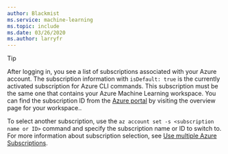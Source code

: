 ```yaml
---
author: Blackmist
ms.service: machine-learning
ms.topic: include
ms.date: 03/26/2020
ms.author: larryfr
---
```


> [!TIP]
> After logging in, you see a list of subscriptions associated with your Azure account. The subscription information with `isDefault: true` is the currently activated subscription for Azure CLI commands. This subscription must be the same one that contains your Azure Machine Learning workspace. You can find the subscription ID from the [Azure portal](https://portal.azure.com) by visiting the overview page for your workspace..
> 
> To select another subscription, use the `az account set -s <subscription name or ID>` command and specify the subscription name or ID to switch to. For more information about subscription selection, see [Use multiple Azure Subscriptions](/cli/azure/manage-azure-subscriptions-azure-cli).